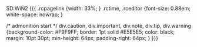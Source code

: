 SD:WiN2
{{{
.rcpagelink {width: 33%; }
.rctime,
.rceditor {font-size: 0.88em; white-space: nowrap; }


/* admonition start */
div.caution, 
div.important, 
div.note, 
div.tip, 
div.warning {background-color: #F9F9FF; border: 1pt solid #E5E5E5; color: black; 
    margin: 10pt 30pt; min-height: 64px; padding-right: 64px; }
}}}
